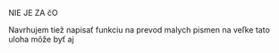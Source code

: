 NIE JE ZA čO

Navrhujem tiež napisať funkciu 
na prevod malych pismen na veľke
tato uloha môže byť aj 